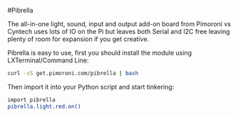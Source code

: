 <!--
---
name: Pibrella
class: board
type: multi
image: 'pibrella.png'
manufacturer: Pimoroni Vs Cyntech
description: An all-in-one light, sound, input and output add-on board.
url: https://github.com/pimoroni/pibrella
formfactor: '26-way'
pincount: 26
eeprom: no
pin:
  '7':
    name: Green LED
    direction: output
    active: high
  '11':
    name: Yellow LED
    direction: output
    active: high
  '12':
    name: Buzzer
    direction: output
    active: high
  '13':
    name: Red LED
    direction: output
    active: high
  '15':
    name: Output E
    direction: output
    active: high
  '16':
    name: Output F
    direction: output
    active: high
  '18':
    name: Output G
    direction: output
    active: high
  '19':
    name: Input D
    direction: output
    active: high
  '21':
    name: Input A
    direction: input
    active: high
  '22':
    name: Output H
    direction: output
    active: high
  '23':
    name: Button
    direction: input
    active: high
  '24':
    name: Input C
    direction: input
    active: high
  '26':
    name: Input B
    direction: input
    active: high
-->
#Pibrella

The all-in-one light, sound, input and output add-on board from Pimoroni vs Cyntech uses lots of IO on the Pi but leaves both Serial and I2C free leaving plenty of room for expansion if you get creative.

Pibrella is easy to use, first you should install the module using LXTerminal/Command Line:

```bash
curl -sS get.pimoroni.com/pibrella | bash
```

Then import it into your Python script and start tinkering:

```bash
import pibrella
pibrella.light.red.on()
```
